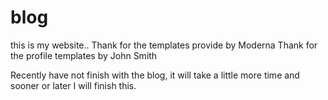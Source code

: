 # blog
this is my website..
Thank for the templates provide by Moderna
Thank for the profile templates by John Smith

Recently have not finish with the blog, it will take a little more time 
and sooner or later I will finish this.
